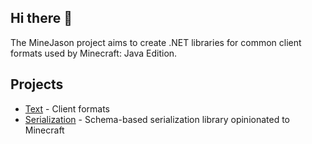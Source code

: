 ## Hi there 👋

The MineJason project aims to create .NET libraries for common client formats used by Minecraft: Java Edition.

## Projects

- [Text](https://github.com/MineJason/text) - Client formats
- [Serialization](https://github.com/MineJason/serialization) - Schema-based serialization library opinionated to Minecraft
